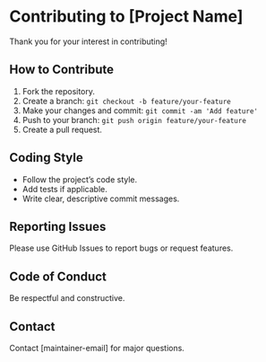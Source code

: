 # Contributing to [Project Name]

Thank you for your interest in contributing!

## How to Contribute

1. Fork the repository.
2. Create a branch: `git checkout -b feature/your-feature`
3. Make your changes and commit: `git commit -am 'Add feature'`
4. Push to your branch: `git push origin feature/your-feature`
5. Create a pull request.

## Coding Style

- Follow the project’s code style.
- Add tests if applicable.
- Write clear, descriptive commit messages.

## Reporting Issues

Please use GitHub Issues to report bugs or request features.

## Code of Conduct

Be respectful and constructive.

## Contact

Contact [maintainer-email] for major questions.
